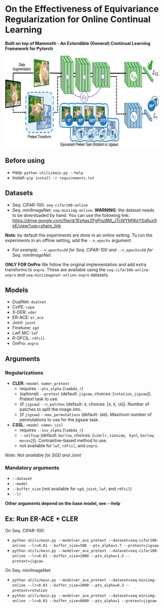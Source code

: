 # On the Effectiveness of Equivariance Regularization for Online Continual Learning

**Built on top of Mammoth - An Extendible (General) Continual Learning Framework for Pytorch**

<img src="figure.png" width="600" height="300">

## Before using
- Help:     `python utils/main.py --help`
- Install:  `pip install -r requirements.txt`

## Datasets
- Seq. CIFAR-100: `seq-cifar100-online`
- Seq. *mini*ImageNet: `seq-miniimg-online`. **WARNING**: the dataset needs to be downloaded by hand. You can use the following link: https://drive.google.com/file/d/1Ephas2PgPqzBM_JTcWYMWqYSsRuxfteE/view?usp=share_link

**Note**: by default the experiments are done in an online setting. To run the experiments in an offline setting, add the `--n_epochs` argument.
- *For example, `--n_epochs=30` for Seq. CIFAR-100 and `--n_epochs=50` for Seq. *mini*ImageNet.*

**ONLY FOR OnPro**
We follow the original implementation and add extra transforms to `onpro`. These are available using the `seq-cifar100-online-onpro` and `seq-miniimagenet-online-onpro` datasets.

## Models
- DualNet:  `dualnet`
- CoPE:     `cope`
- X-DER:    `xder`
- ER-ACE:   `er_ace`
- Joint:    `joint`
- Finetune: `sgd`
- LwF.MC:   `lwf`
- R-DFCIL:  `rdfcil`
- OnPro:    `onpro`

## Arguments

### Regularizations
- **CLER**: `<model name>_pretext`
    - requires `--ptx_alpha` (`lambda_r`)
    - (optional) `--pretext` (default: `jigsaw`, choices: [`rotation`, `jigsaw`]). Pretext task to use.
    - (if `jigsaw`) `--n_patches` (default: `4`, choices: [`4`, `9`, `16`]). Number of patches to split the image into.
    - (if `jigsaw`) `--max_permutations` (default: `100`). Maximum number of permutations to use for the jigsaw task.
- **CSSL**: `<model name>_cssl`
    - requires `--inv_alpha` (`lambda_r`)
    - `--selfsup` (default: `barlow`, choices: [`simclr`, `simsiam`, ` byol`, `barlow`, `mocov2`]). Contrastive-based method to use.
    - not available for `lwf`, `rdfcil`, and `onpro`.

*Note: Not available for SGD and Joint*

### Mandatory arguments
- `--dataset`
- `--model`
- `--buffer_size` (not available for `sgd`, `joint`, `lwf`, and `rdfcil`)
- `--lr`            

**Other arguments depend on the base model, see --help**

## Ex: Run ER-ACE + CLER

On Seq. CIFAR-100:
- `python utils/main.py --model=er_ace_pretext --dataset=seq-cifar100-online --lr=0.01 --buffer_size=500 --ptx_alpha=1.7 --pretext=jigsaw`
- `python utils/main.py --model=er_ace_pretext --dataset=seq-cifar100-online --lr=0.01 --buffer_size=2000 --ptx_alpha=1.5 --pretext=jigsaw`

On Seq. *mini*ImageNet:
- `python utils/main.py --model=er_ace_pretext --dataset=seq-miniimg-online --lr=0.03 --buffer_size=2000 --ptx_alpha=0.3 --pretext=rotation`
- `python utils/main.py --model=er_ace_pretext --dataset=seq-miniimg-online --lr=0.03 --buffer_size=8000 --ptx_alpha=1 --pretext=jigsaw`




